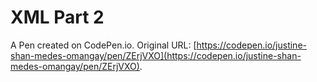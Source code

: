 # XML Part 2

A Pen created on CodePen.io. Original URL: [https://codepen.io/justine-shan-medes-omangay/pen/ZErjVXO](https://codepen.io/justine-shan-medes-omangay/pen/ZErjVXO).

